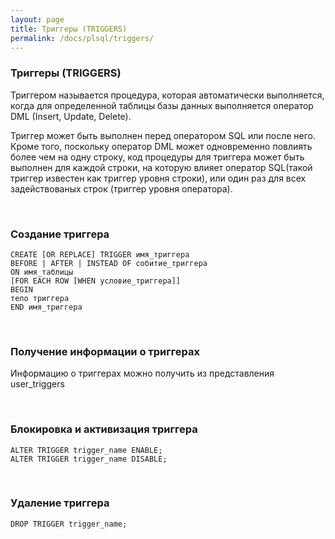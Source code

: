 ```yaml
---
layout: page
title: Триггеры (TRIGGERS)
permalink: /docs/plsql/triggers/
---
```


### Триггеры (TRIGGERS)


Триггером называется процедура, которая автоматически выполняется, когда для определенной таблицы базы данных выполняется оператор DML (Insert, Update, Delete).


Триггер может быть выполнен перед оператором SQL или после него. Кроме того, поскольку оператор DML может одновременно повлиять более чем на одну строку, код процедуры для триггера может быть выполнен для каждой строки, на которую влияет оператор SQL(такой триггер известен как триггер уровня строки), или один раз для всех задействованых строк (триггер уровня оператора).

<br/>

### Создание триггера

    CREATE [OR REPLACE] TRIGGER имя_триггера
    BEFORE | AFTER | INSTEAD OF собитие_триггера
    ON имя_таблицы
    [FOR EACH ROW [WHEN условие_триггера]]
    BEGIN
    тело триггера
    END имя_триггера


<br/>

### Получение информации о триггерах


Информацию о триггерах можно получить из представления user_triggers

<br/>

### Блокировка и активизация триггера


    ALTER TRIGGER trigger_name ENABLE;
    ALTER TRIGGER trigger_name DISABLE;


<br/>

### Удаление триггера

    DROP TRIGGER trigger_name;
